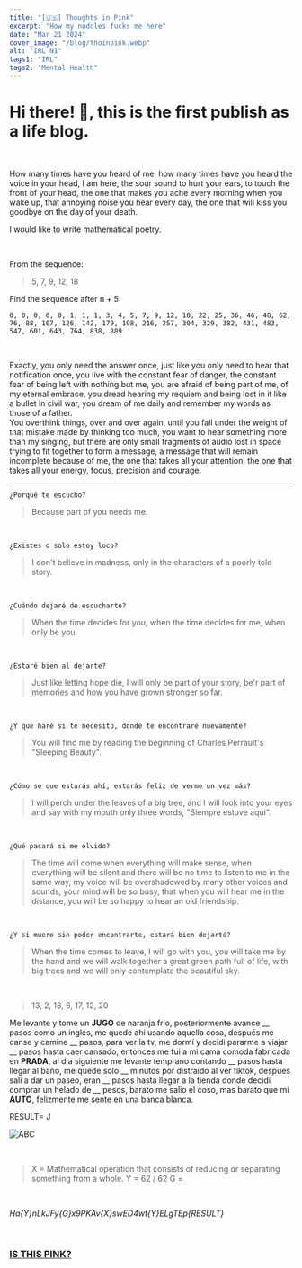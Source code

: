 ```yaml
---
title: "[🇺🇸] Thoughts in Pink"
excerpt: "How my noddles fucks me here"
date: "Mar 21 2024"
cover_image: "/blog/thoinpink.webp"
alt: "IRL N1"
tags1: "IRL"
tags2: "Mental Health"
---
```


# Hi there! 👋, this is the first publish as a life blog.

&nbsp;

How many times have you heard of me, how many times have you heard the voice in your head, I am here, the sour sound to hurt your ears, to touch the front of your head, the one that makes you ache every morning when you wake up, that annoying noise you hear every day, the one that will kiss you goodbye on the day of your death.

I would like to write mathematical poetry.

&nbsp;

From the sequence:

> 5, 7, 9, 12, 18

Find the sequence after n + 5:

```nx
0, 0, 0, 0, 0, 1, 1, 1, 3, 4, 5, 7, 9, 12, 18, 22, 25, 36, 46, 48, 62, 76, 88, 107, 126, 142, 179, 198, 216, 257, 304, 329, 382, 431, 483, 547, 601, 643, 764, 838, 889

```

&nbsp;

Exactly, you only need the answer once, just like you only need to hear that notification once, you live with the constant fear of danger, the constant fear of being left with nothing but me, you are afraid of being part of me, of my eternal embrace, you dread hearing my requiem and being lost in it like a bullet in civil war, you dream of me daily and remember my words as those of a father.
\
You overthink things, over and over again, until you fall under the weight of that mistake made by thinking too much, you want to hear something more than my singing, but there are only small fragments of audio lost in space trying to fit together to form a message, a message that will remain incomplete because of me, the one that takes all your attention, the one that takes all your energy, focus, precision and courage.

---

```nx
¿Porqué te escucho?

```

> Because part of you needs me.

&nbsp;

```nx
¿Existes o solo estoy loco?

```

> I don't believe in madness, only in the characters of a poorly told story.

&nbsp;

```nx
¿Cuándo dejaré de escucharte?

```

> When the time decides for you, when the time decides for me, when only be you.

&nbsp;

```nx
¿Estaré bien al dejarte?

```

> Just like letting hope die, I will only be part of your story, be'r part of memories and how you have grown stronger so far.

&nbsp;

```nx
¿Y que haré si te necesito, dondé te encontraré nuevamente?

```

> You will find me by reading the beginning of Charles Perrault's "Sleeping Beauty".

&nbsp;

```nx
¿Cómo se que estarás ahí, estarás feliz de verme un vez más?

```

> I will perch under the leaves of a big tree, and I will look into your eyes and say with my mouth only three words, "Siempre estuve aqui".

&nbsp;

```nx
¿Qué pasará si me olvido?

```

> The time will come when everything will make sense, when everything will be silent and there will be no time to listen to me in the same way, my voice will be overshadowed by many other voices and sounds, your mind will be so busy, that when you will hear me in the distance, you will be so happy to hear an old friendship.

&nbsp;

```nx
¿Y si muero sin poder encontrarte, estará bien dejarté?

```

> When the time comes to leave, I will go with you, you will take me by the hand and we will walk together a great green path full of life, with big trees and we will only contemplate the beautiful sky.

&nbsp;

> 13, 2, 18, 6, 17, 12, 20

Me levante y tome un **JUGO** de naranja frio, posteriormente avance __ pasos como un inglés, me quede ahi usando aquella cosa, después me canse y camine __ pasos, para ver la tv, me dormí y decidi pararme a viajar __ pasos hasta caer cansado, entonces me fui a mi cama comoda fabricada en **PRADA**, al dia siguiente me levante temprano contando __ pasos hasta llegar al baño, me quede solo __ minutos por distraido al ver tiktok, despues sali a dar un paseo, eran __ pasos hasta llegar a la tienda donde decidí comprar un helado de __ pesos, barato me salio el coso, mas barato que mi **AUTO**, felizmente me sente en una banca blanca.

RESULT= J

![ABC](https://i.ytimg.com/vi/kqivBi96npQ/maxresdefault.jpg)

&nbsp;

> X = Mathematical operation that consists of reducing or separating something from a whole.
> Y = 62 / 62
> G = 

&nbsp;

*Ha{Y}nLkJFy{G}x9PKAv{X}swED4wt{Y}ELgTEp{RESULT}*

&nbsp;

### [IS THIS PINK?](https://mega.nz/file/JjFASRTB)